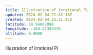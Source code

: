 ```yaml
---
title: Illustration of irrational Pi
updated: 2024-02-04 22:32:18Z
created: 2024-02-04 22:31:45Z
latitude: 39.54807890
longitude: -104.97393330
altitude: 0.0000
---
```


Illustration of irrational Pi 